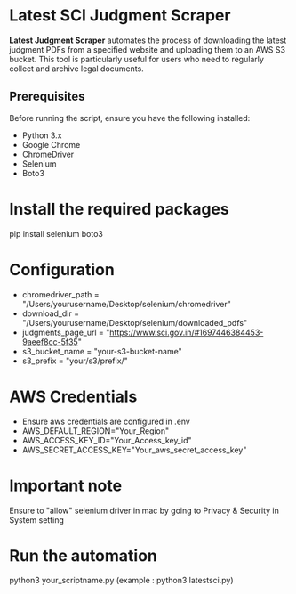 # Latest SCI Judgment Scraper

**Latest Judgment Scraper** automates the process of downloading the latest judgment PDFs from a specified website and uploading them to an AWS S3 bucket. This tool is particularly useful for users who need to regularly collect and archive legal documents.

## Prerequisites

Before running the script, ensure you have the following installed:

- Python 3.x
- Google Chrome
- ChromeDriver
- Selenium
- Boto3

# Install the required packages
pip install selenium boto3

# Configuration 
- chromedriver_path = "/Users/yourusername/Desktop/selenium/chromedriver"
- download_dir = "/Users/yourusername/Desktop/selenium/downloaded_pdfs"
- judgments_page_url = "https://www.sci.gov.in/#1697446384453-9aeef8cc-5f35"
- s3_bucket_name = "your-s3-bucket-name"
- s3_prefix = "your/s3/prefix/"

# AWS Credentials 
- Ensure aws credentials are configured in .env
- AWS_DEFAULT_REGION="Your_Region"
- AWS_ACCESS_KEY_ID="Your_Access_key_id"
- AWS_SECRET_ACCESS_KEY="Your_aws_secret_access_key" 

# Important note
Ensure to "allow" selenium driver in mac by going to Privacy & Security in System setting 

# Run the automation 
python3 your_scriptname.py (example : python3 latestsci.py) 




